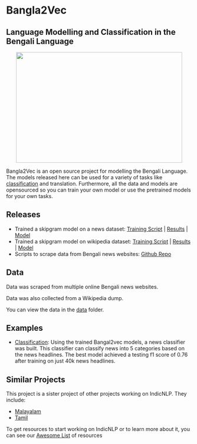 # Bangla2Vec
Language Modelling and Classification in the Bengali Language
---
<p align="center">
<img src="https://github.com/soham96/Bangla2Vec/blob/master/img/bangla2vec.png" width="450" height="300" />
</p>

Bangla2Vec is an open source project for modelling the Bengali Language. The models released here can be used for a variety of tasks like [classification](https://github.com/soham96/Bengali_news_classifier) and translation. Furthermore, all the data and models are opensourced so you can train your own model or use the pretrained models for your own tasks.

## Releases

- Trained a skipgram model on a news dataset: [Training Script](news_vector_training.ipynb) | [Results](test_word2vec.ipynb) | [Model](https://drive.google.com/file/d/1X08NlbfZncP-h-aWHeDpL1OS39QxkcpP/view?usp=sharing)
- Trained a skipgram model on wikipedia dataset: [Training Script](wikipedia_embeddings.ipynb) | [Results](wikipedia_embeddings.ipynb) | [Model](https://drive.google.com/file/d/1EzKo9jcF1Q-8qBQotJj_z2CdAJXepPtO/view?usp=sharing)
- Scripts to scrape data from Bengali news websites: [Github Repo](https://github.com/soham96/bengali_news_crawler)

## Data

Data was scraped from multiple online Bengali news websites.

Data was also collected from a Wikipedia dump.

You can view the data in the [data](data) folder.

## Examples

- [Classification](https://github.com/soham96/bengali_news_crawler): Using the trained Bangal2vec models, a news classifier was built. This classifier can classify news into 5 categories based on the news headlines. The best model achieved a testing f1 score of 0.76 after training on just 40k news headlines.

## Similar Projects

This project is a sister project of other projects working on IndicNLP. They include:
- [Malayalam](https://github.com/adamshamsudeen/Vaaku2Vec)
- [Tamil](https://github.com/vanangamudi/tamil-news-classification/tree/master/anikattu)

To get resources to start working on IndicNLP or to learn more about it, you can see our [Awesome List](https://github.com/vanangamudi/awesome-resources-for-indic-nlp) of resources
